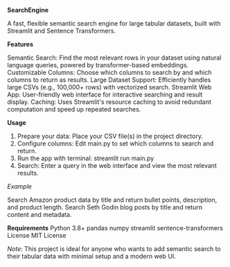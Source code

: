 **SearchEngine**

A fast, flexible semantic search engine for large tabular datasets, built with Streamlit and Sentence Transformers.

**Features**

Semantic Search: Find the most relevant rows in your dataset using natural language queries, powered by transformer-based embeddings.
Customizable Columns: Choose which columns to search by and which columns to return as results.
Large Dataset Support: Efficiently handles large CSVs (e.g., 100,000+ rows) with vectorized search.
Streamlit Web App: User-friendly web interface for interactive searching and result display.
Caching: Uses Streamlit's resource caching to avoid redundant computation and speed up repeated searches.

**Usage**

1. Prepare your data: Place your CSV file(s) in the project directory.
2. Configure columns: Edit main.py to set which columns to search and return.
3. Run the app with terminal:
streamlit run main.py
4. Search: Enter a query in the web interface and view the most relevant results.

*Example*

Search Amazon product data by title and return bullet points, description, and product length.
Search Seth Godin blog posts by title and return content and metadata.

**Requirements**
Python 3.8+
pandas
numpy
streamlit
sentence-transformers
License
MIT License

*Note:*
This project is ideal for anyone who wants to add semantic search to their tabular data with minimal setup and a modern web UI.